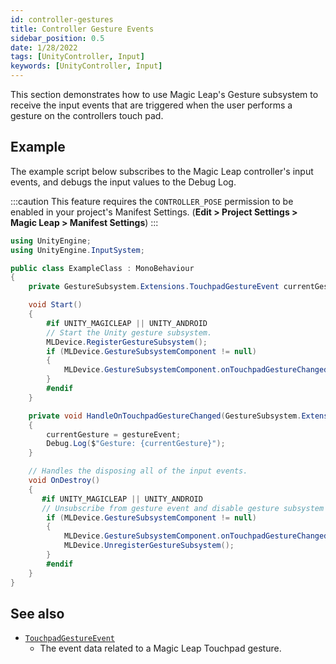 ```yaml
---
id: controller-gestures
title: Controller Gesture Events
sidebar_position: 0.5
date: 1/28/2022
tags: [UnityController, Input]
keywords: [UnityController, Input]
---
```


This section demonstrates how to use Magic Leap's Gesture subsystem to  receive the input events that are triggered when the user performs a gesture on the controllers touch pad.


## Example

The example script below subscribes to the Magic Leap controller's input events, and debugs the input values to the Debug Log.

:::caution
This feature requires the `CONTROLLER_POSE` permission to be enabled in your project's Manifest Settings. (**Edit > Project Settings > Magic Leap > Manifest Settings**)
:::

```csharp showLineNumbers
using UnityEngine;
using UnityEngine.InputSystem;

public class ExampleClass : MonoBehaviour
{
    private GestureSubsystem.Extensions.TouchpadGestureEvent currentGesture;

    void Start()
    {
        #if UNITY_MAGICLEAP || UNITY_ANDROID
        // Start the Unity gesture subsystem.
        MLDevice.RegisterGestureSubsystem();
        if (MLDevice.GestureSubsystemComponent != null)
        {
            MLDevice.GestureSubsystemComponent.onTouchpadGestureChanged += this.HandleOnTouchpadGestureChanged;
        }
        #endif
    }

    private void HandleOnTouchpadGestureChanged(GestureSubsystem.Extensions.TouchpadGestureEvent gestureEvent)
    {
        currentGesture = gestureEvent;
        Debug.Log($"Gesture: {currentGesture}");
    }

    // Handles the disposing all of the input events.
    void OnDestroy()
    {
       #if UNITY_MAGICLEAP || UNITY_ANDROID
       // Unsubscribe from gesture event and disable gesture subsystem
        if (MLDevice.GestureSubsystemComponent != null)
        {
            MLDevice.GestureSubsystemComponent.onTouchpadGestureChanged -= this.HandleOnTouchpadGestureChanged;
            MLDevice.UnregisterGestureSubsystem();
        }
        #endif
    }
}
```

## See also

- [`TouchpadGestureEvent`](/versioned_docs/version-22-Feb-2023/unity-api/api/UnityEngine.XR.MagicLeap/GestureSubsystem/Extensions/UnityEngine.XR.MagicLeap.GestureSubsystem.Extensions.TouchpadGestureEvent.md)
  - The event data related to a Magic Leap Touchpad gesture.
  

